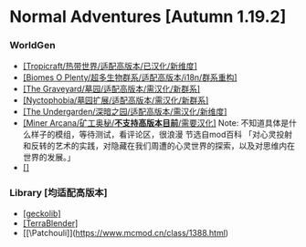 # Normal Adventures [Autumn 1.19.2]
### WorldGen
- [\[Tropicraft/热带世界/适配高版本/已汉化/新维度\]](https://www.mcmod.cn/class/900.html)
- [\[Biomes O Plenty/超多生物群系/适配高版本/i18n/群系重构\]](https://www.mcmod.cn/class/108.html)
- [\[The Graveyard/墓园/适配高版本/需汉化/新群系\]](https://www.mcmod.cn/class/4988.html)
- [\[Nyctophobia/墓园扩展/适配高版本/需汉化/新群系\]](https://www.mcmod.cn/class/6895.html)
- [\[The Undergarden/深暗之园/适配高版本/需汉化/新维度\]](https://www.mcmod.cn/class/2870.html)
- [\[Miner Arcana/矿工奥秘/**不支持高版本目前**/需要汉化\]](https://www.mcmod.cn/class/4724.html)
  Note: 不知道具体是什么样子的模组，等待测试，看评论区，很浪漫 节选自mod百科
  「对心灵投射和反转的艺术的实践，对隐藏在我们周遭的心灵世界的探索，以及对思维内在世界的发展。」
- [\[\]](https://www.mcmod.cn/class/2870.html)

### Library [均适配高版本]
- [\[geckolib\]](https://www.mcmod.cn/class/3232.html)
- [\[TerraBlender\]](https://www.mcmod.cn/class/5489.html)
- [[\Patchouli]\](https://www.mcmod.cn/class/1388.html)
